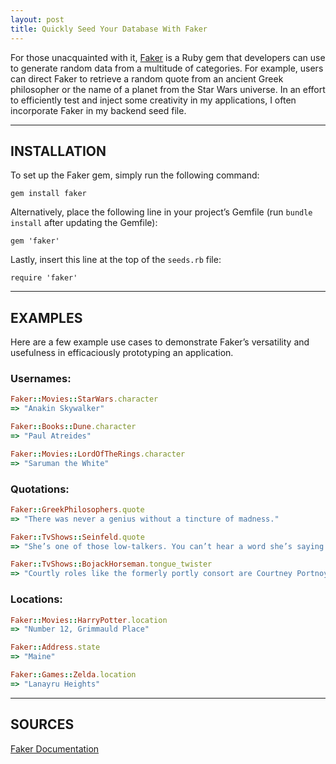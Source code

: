 ```yaml
---
layout: post
title: Quickly Seed Your Database With Faker
---
```


For those unacquainted with it, [Faker](https://github.com/faker-ruby/faker) is a Ruby gem that developers can use to generate random data from a multitude of categories. For example, users can direct Faker to retrieve a random quote from an ancient Greek philosopher or the name of a planet from the Star Wars universe. In an effort to efficiently test and inject some creativity in my applications, I often incorporate Faker in my backend seed file.

---

## INSTALLATION
To set up the Faker gem, simply run the following command:

```
gem install faker
```

Alternatively, place the following line in your project’s Gemfile (run `bundle install` after updating the Gemfile):
```
gem 'faker'
```

Lastly, insert this line at the top of the `seeds.rb` file:

```
require 'faker'
```

---

## EXAMPLES
Here are a few example use cases to demonstrate Faker’s versatility and usefulness in efficaciously prototyping an application.

### Usernames:

```ruby
Faker::Movies::StarWars.character
=> "Anakin Skywalker"

Faker::Books::Dune.character
=> "Paul Atreides"

Faker::Movies::LordOfTheRings.character
=> "Saruman the White"
```

### Quotations:

```ruby
Faker::GreekPhilosophers.quote
=> "There was never a genius without a tincture of madness."

Faker::TvShows::Seinfeld.quote
=> "She’s one of those low-talkers. You can’t hear a word she’s saying!"

Faker::TvShows::BojackHorseman.tongue_twister
=> "Courtly roles like the formerly portly consort are Courtney Portnoy's forté"
```

### Locations:
```ruby
Faker::Movies::HarryPotter.location
=> "Number 12, Grimmauld Place"

Faker::Address.state
=> "Maine"

Faker::Games::Zelda.location
=> "Lanayru Heights"
```

---

## SOURCES
<a href="https://github.com/faker-ruby/faker" target="_blank">Faker Documentation</a>
